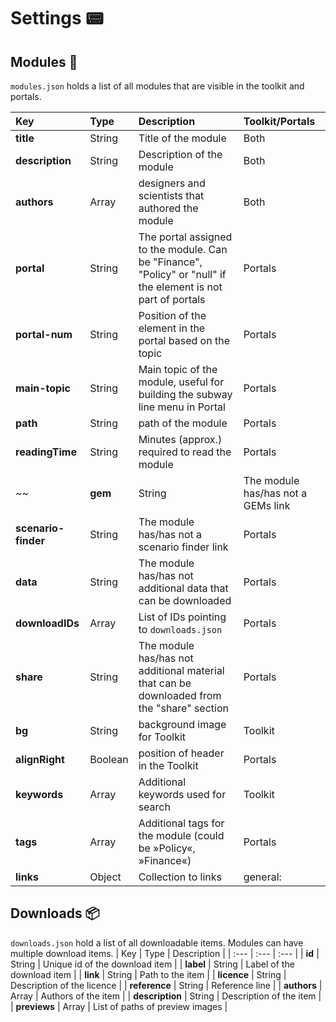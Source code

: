 # Settings 📟
## Modules 💈
`modules.json` holds a list of all modules that are visible in the toolkit and portals.

| Key | Type | Description | Toolkit/Portals |
| :--- | :--- | :--- | :--- |
| **title** | String | Title of the module | Both |
| **description** | String | Description of the module | Both |
| **authors** | Array | designers and scientists that authored the module | Both |
| **portal** | String | The portal assigned to the module. Can be "Finance", "Policy" or "null" if the element is not part of portals | Portals |
| **portal-num** | String | Position of the element in the portal based on the topic | Portals |
| **main-topic** | String | Main topic of the module, useful for building the subway line menu in Portal | Portals |
| **path** | String | path of the module | Portals |
| **readingTime** | String | Minutes (approx.) required to read the module | Portals |
~~| **gem** | String | The module has/has not a GEMs link | Both |
| **scenario-finder** | String | The module has/has not a scenario finder link | Portals |
| **data** | String | The module has/has not additional data that can be downloaded | Portals |~~
| **downloadIDs** | Array | List of IDs pointing to `downloads.json` | Portals |
| **share** | String | The module has/has not additional material that can be downloaded from the "share" section | Portals |
| **bg** | String | background image for Toolkit | Toolkit |
| **alignRight** | Boolean | position of header in the Toolkit | Portals |
| **keywords** | Array | Additional keywords used for search | Toolkit |
| **tags** | Array | Additional tags for the module (could be »Policy«, »Finance«) | Portals |
| **links** | Object | Collection to links | general: | the geneal path of the module, | data: | link to additional data, | gems: | link to GEMs view, | scenariofinder: | link to scenario finder view. More can be added.

## Downloads 📦
`downloads.json` hold a list of all downloadable items. Modules can have multiple download items.
| Key | Type | Description |
| :--- | :--- | :--- |
| **id** | String | Unique id of the download item |
| **label** | String | Label of the download item |
| **link** | String | Path to the item |
| **licence** | String | Description of the licence |
| **reference** | String | Reference line |
| **authors** | Array | Authors of the item |
| **description** | String | Description of the item |
| **previews** | Array | List of paths of preview images |
